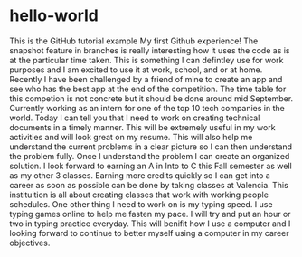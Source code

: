 # hello-world
This is the GitHub tutorial example
My first Github experience! The snapshot feature in branches is really interesting how it uses the code as is at the particular time taken. 
This is something I can defintley use for work purposes and I am excited to use it at work, school, and or at home. Recently I have been challenged by a friend of mine to create an app and see who has the best app at the end of the competition. The time table for this competion is not concrete but it should be done around mid September. Currently working as an intern for one of the top 10 tech companies in the world. Today I can tell you that I need to work on creating technical documents in a timely manner. 
This will be extremely useful in my work activities and will look great on my resume. This will also help me understand the current problems in a clear picture so I can then understand the problem fully. Once I understand the problem I can create an organized solution. 
I look forward to earning an A in Into to C this Fall semester as well as my other 3 classes. Earning more credits quickly so I can get into a career as soon as possible can be done by taking classes at Valencia. This instituition is all about creating classes that work with working people schedules. 
One other thing I need to work on is my typing speed. I use typing games online to help me fasten my pace. I will try and put an hour or two in typing practice everyday. This will benifit how I use a computer and I looking forward to continue to better myself using a computer in my career objectives. 
